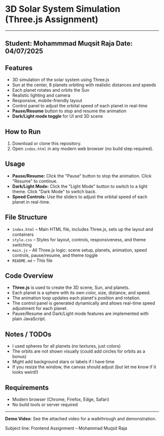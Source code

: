 # 3D Solar System Simulation (Three.js Assignment)

---
Student: Mohammmad Muqsit Raja
Date: 04/07/2025
---

## Features
- 3D simulation of the solar system using Three.js
- Sun at the center, 8 planets orbiting with realistic distances and speeds
- Each planet rotates and orbits the Sun
- Realistic lighting and camera
- Responsive, mobile-friendly layout
- Control panel to adjust the orbital speed of each planet in real-time
- **Pause/Resume** button to stop and resume the animation
- **Dark/Light mode toggle** for UI and 3D scene

## How to Run
1. Download or clone this repository.
2. Open `index.html` in any modern web browser (no build step required).

## Usage
- **Pause/Resume:** Click the "Pause" button to stop the animation. Click "Resume" to continue.
- **Dark/Light Mode:** Click the "Light Mode" button to switch to a light theme. Click "Dark Mode" to switch back.
- **Speed Controls:** Use the sliders to adjust the orbital speed of each planet in real-time.

## File Structure
- `index.html` – Main HTML file, includes Three.js, sets up the layout and containers
- `style.css` – Styles for layout, controls, responsiveness, and theme switching
- `main.js` – All Three.js logic: scene setup, planets, animation, speed controls, pause/resume, and theme toggle
- `README.md` – This file

## Code Overview
- **Three.js** is used to create the 3D scene, Sun, and planets.
- Each planet is a sphere with its own color, size, distance, and speed.
- The animation loop updates each planet's position and rotation.
- The control panel is generated dynamically and allows real-time speed adjustment for each planet.
- Pause/Resume and Dark/Light mode features are implemented with plain JavaScript.

## Notes / TODOs
- I used spheres for all planets (no textures, just colors)
- The orbits are not shown visually (could add circles for orbits as a bonus)
- Might add background stars or labels if I have time
- If you resize the window, the canvas should adjust (but let me know if it looks weird!)

## Requirements
- Modern browser (Chrome, Firefox, Edge, Safari)
- No build tools or server required

---

**Demo Video**: See the attached video for a walkthrough and demonstration. 

Subject line: Frontend Assignment – Mohammad Muqsit Raja 